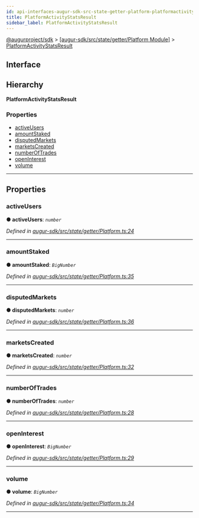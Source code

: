 ```yaml
---
id: api-interfaces-augur-sdk-src-state-getter-platform-platformactivitystatsresult
title: PlatformActivityStatsResult
sidebar_label: PlatformActivityStatsResult
---
```


[@augurproject/sdk](api-readme.md) > [[augur-sdk/src/state/getter/Platform Module]](api-modules-augur-sdk-src-state-getter-platform-module.md) > [PlatformActivityStatsResult](api-interfaces-augur-sdk-src-state-getter-platform-platformactivitystatsresult.md)

## Interface

## Hierarchy

**PlatformActivityStatsResult**

### Properties

* [activeUsers](api-interfaces-augur-sdk-src-state-getter-platform-platformactivitystatsresult.md#activeusers)
* [amountStaked](api-interfaces-augur-sdk-src-state-getter-platform-platformactivitystatsresult.md#amountstaked)
* [disputedMarkets](api-interfaces-augur-sdk-src-state-getter-platform-platformactivitystatsresult.md#disputedmarkets)
* [marketsCreated](api-interfaces-augur-sdk-src-state-getter-platform-platformactivitystatsresult.md#marketscreated)
* [numberOfTrades](api-interfaces-augur-sdk-src-state-getter-platform-platformactivitystatsresult.md#numberoftrades)
* [openInterest](api-interfaces-augur-sdk-src-state-getter-platform-platformactivitystatsresult.md#openinterest)
* [volume](api-interfaces-augur-sdk-src-state-getter-platform-platformactivitystatsresult.md#volume)

---

## Properties

<a id="activeusers"></a>

###  activeUsers

**● activeUsers**: *`number`*

*Defined in [augur-sdk/src/state/getter/Platform.ts:24](https://github.com/AugurProject/augur/blob/3727cd4ec9/packages/augur-sdk/src/state/getter/Platform.ts#L24)*

___
<a id="amountstaked"></a>

###  amountStaked

**● amountStaked**: *`BigNumber`*

*Defined in [augur-sdk/src/state/getter/Platform.ts:35](https://github.com/AugurProject/augur/blob/3727cd4ec9/packages/augur-sdk/src/state/getter/Platform.ts#L35)*

___
<a id="disputedmarkets"></a>

###  disputedMarkets

**● disputedMarkets**: *`number`*

*Defined in [augur-sdk/src/state/getter/Platform.ts:36](https://github.com/AugurProject/augur/blob/3727cd4ec9/packages/augur-sdk/src/state/getter/Platform.ts#L36)*

___
<a id="marketscreated"></a>

###  marketsCreated

**● marketsCreated**: *`number`*

*Defined in [augur-sdk/src/state/getter/Platform.ts:32](https://github.com/AugurProject/augur/blob/3727cd4ec9/packages/augur-sdk/src/state/getter/Platform.ts#L32)*

___
<a id="numberoftrades"></a>

###  numberOfTrades

**● numberOfTrades**: *`number`*

*Defined in [augur-sdk/src/state/getter/Platform.ts:28](https://github.com/AugurProject/augur/blob/3727cd4ec9/packages/augur-sdk/src/state/getter/Platform.ts#L28)*

___
<a id="openinterest"></a>

###  openInterest

**● openInterest**: *`BigNumber`*

*Defined in [augur-sdk/src/state/getter/Platform.ts:29](https://github.com/AugurProject/augur/blob/3727cd4ec9/packages/augur-sdk/src/state/getter/Platform.ts#L29)*

___
<a id="volume"></a>

###  volume

**● volume**: *`BigNumber`*

*Defined in [augur-sdk/src/state/getter/Platform.ts:34](https://github.com/AugurProject/augur/blob/3727cd4ec9/packages/augur-sdk/src/state/getter/Platform.ts#L34)*

___

